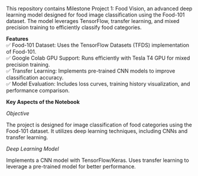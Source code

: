 This repository contains Milestone Project 1: Food Vision, an advanced deep learning model designed for food image classification using the Food-101 dataset. 
The model leverages TensorFlow, transfer learning, and mixed precision training to efficiently classify food categories.

**Features <br />**
✅ Food-101 Dataset: Uses the TensorFlow Datasets (TFDS) implementation of Food-101.<br />
✅ Google Colab GPU Support: Runs efficiently with Tesla T4 GPU for mixed precision training.<br />
✅ Transfer Learning: Implements pre-trained CNN models to improve classification accuracy.<br />
✅ Model Evaluation: Includes loss curves, training history visualization, and performance comparison.<br />

**Key Aspects of the Notebook**

*Objective*

The project is designed for image classification of food categories using the Food-101 dataset.
It utilizes deep learning techniques, including CNNs and transfer learning.

*Deep Learning Model*

Implements a CNN model with TensorFlow/Keras.
Uses transfer learning to leverage a pre-trained model for better performance.

